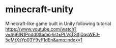 # minecraft-unity
Minecraft-like game built in Unity following tutorial https://www.youtube.com/watch?v=h66IN1Pndd0&amp;list=PLVsTSlfj0qsWEJ-5eMtXsYp03Y9yF1dEn&amp;index=1
